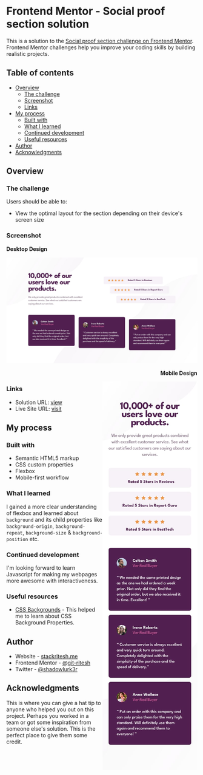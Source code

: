 # Frontend Mentor - Social proof section solution

This is a solution to the [Social proof section challenge on Frontend Mentor](https://www.frontendmentor.io/challenges/social-proof-section-6e0qTv_bA). Frontend Mentor challenges help you improve your coding skills by building realistic projects. 

## Table of contents

- [Overview](#overview)
  - [The challenge](#the-challenge)
  - [Screenshot](#screenshot)
  - [Links](#links)
- [My process](#my-process)
  - [Built with](#built-with)
  - [What I learned](#what-i-learned)
  - [Continued development](#continued-development)
  - [Useful resources](#useful-resources)
- [Author](#author)
- [Acknowledgments](#acknowledgments)

## Overview

### The challenge

Users should be able to:

- View the optimal layout for the section depending on their device's screen size

### Screenshot
**Desktop Design**

![Desktop Design](design/desktop-design.jpg)
<p align='right'><b>Mobile Design</b></p>
<img align='right' src='design/mobile-design.jpg' alt='mobile design'>

### Links

- Solution URL: [view](https://www.frontendmentor.io/solutions/responsive-social-proof-section-idlwRxFz92)
- Live Site URL: [visit](https://stackritesh.me/frontendmentor-challenges/social-proof-section-master/)

## My process

### Built with

- Semantic HTML5 markup
- CSS custom properties
- Flexbox
- Mobile-first workflow

### What I learned
I gained a more clear understanding of flexbox and learned about `background` and its child properties like `background-origin`, `background-repeat`, `background-size` & `background-position` etc. 


### Continued development

I'm looking forward to learn Javascript for making my webpages more awesome with interactiveness. 

### Useful resources

- [CSS Backgrounds](https://www.w3schools.com/cssref/css3_pr_background.php) - This helped me to learn about CSS Background Properties.

## Author

- Website - [stackritesh.me](https://www.stackritesh.me/)
- Frontend Mentor - [@git-ritesh](https://www.frontendmentor.io/profile/git-ritesh)
- Twitter - [@shadowlurk3r](https://www.twitter.com/shadowlurk3r)

## Acknowledgments

This is where you can give a hat tip to anyone who helped you out on this project. Perhaps you worked in a team or got some inspiration from someone else's solution. This is the perfect place to give them some credit.